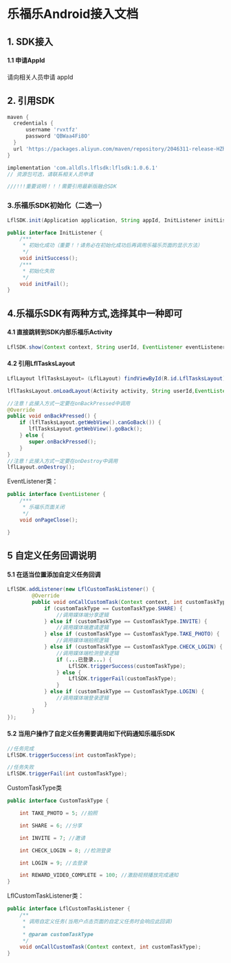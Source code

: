 # 乐福乐Android接入文档

## 1. SDK接入

#### 1.1 申请AppId

请向相关人员申请 appId

## 2. 引用SDK

```groovy
maven {
  credentials {
      username 'rvxtfz'
      password 'QBWaa4Fi8O'
  }
  url 'https://packages.aliyun.com/maven/repository/2046311-release-HZhbV0/'
}

implementation 'com.alldls.lflsdk:lflsdk:1.0.6.1'
// 资源包可选，请联系相关人员申请

///!!!重要说明！！！需要引用最新版融合SDK
```

### 3.乐福乐SDK初始化（二选一）

```java
LflSDK.init(Application application, String appId, InitListener initListener);//重要！！如果您没有引用了资源包请使用此方法初始化
```

```java
public interface InitListener {
    /***
     * 初始化成功（重要！！请务必在初始化成功后再调用乐福乐页面的显示方法）
     */
    void initSuccess();
    /***
     * 初始化失败
     */
    void initFail();
}
```

## 4.乐福乐SDK有两种方式,选择其中一种即可

#### 4.1 直接跳转到SDK内部乐福乐Activity

```java
LflSDK.show(Context context, String userId, EventListener eventListener);
```

#### 4.2 引用LflTasksLayout

```java
LflLayout lflTasksLayout= (LflLayout) findViewById(R.id.LflTasksLayout);

lflTasksLayout.onLoadLayout(Activity activity, String userId,EventListener eventListener);

//注意！此接入方式一定要在onBackPressed中调用
@Override
public void onBackPressed() {
    if (lflTasksLayout.getWebView().canGoBack()) {
       lflTasksLayout.getWebView().goBack();
    } else {
       super.onBackPressed();
    }
}
//注意！此接入方式一定要在onDestroy中调用
lflLayout.onDestroy();
```

EventListener类：

```java
public interface EventListener {
    /***
     * 乐福乐页面关闭
     */
    void onPageClose();

}
```

## 5 自定义任务回调说明

#### 5.1 在适当位置添加自定义任务回调

```java
LflSDK.addListener(new LflCustomTaskListener() {
        @Override
        public void onCallCustomTask(Context context, int customTaskType) {
            if (customTaskType == CustomTaskType.SHARE) {
                //调用媒体端分享逻辑 
            } else if (customTaskType == CustomTaskType.INVITE) {
                //调用媒体端邀请逻辑 
            } else if (customTaskType == CustomTaskType.TAKE_PHOTO) {
                //调用媒体端拍照逻辑 
            } else if (customTaskType == CustomTaskType.CHECK_LOGIN) { 
                //调用媒体端检测登录逻辑
                if (...已登录...) {
                    LflSDK.triggerSuccess(customTaskType);
                } else {
                    LflSDK.triggerFail(customTaskType);
                }
            } else if (customTaskType == CustomTaskType.LOGIN) { 
                //调用媒体端登录逻辑
            }
        }
});
```

#### 5.2 当用户操作了自定义任务需要调用如下代码通知乐福乐SDK

```java
//任务完成
LflSDK.triggerSuccess(int customTaskType);

//任务失败
LflSDK.triggerFail(int customTaskType);
```

CustomTaskType类

```java
public interface CustomTaskType {

    int TAKE_PHOTO = 5; //拍照

    int SHARE = 6; //分享

    int INVITE = 7; //邀请

    int CHECK_LOGIN = 8; //检测登录

    int LOGIN = 9; //去登录

    int REWARD_VIDEO_COMPLETE = 100; //激励视频播放完成通知
}
```

LflCustomTaskListener类：

```java
public interface LflCustomTaskListener {
    /**
     * 调用自定义任务(当用户点击页面的自定义任务时会响应此回调)
     *
     * @param customTaskType
     */
    void onCallCustomTask(Context context, int customTaskType);
}
```
